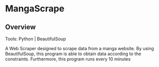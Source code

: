 # MangaScrape

## Overview

Tools: Python | BeautifulSoup

A Web Scraper designed to scrape data from a manga website. By using BeautifulSoup, this program is able to obtain data according to the constraints. Furthermore, this program runs every 10 minutes
